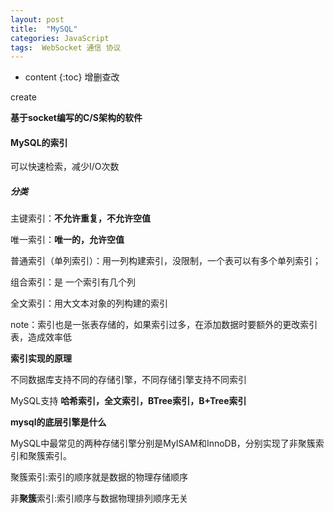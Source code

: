 ```yaml
---
layout: post
title:  "MySQL"
categories: JavaScript
tags:  WebSocket 通信 协议
---
```


* content
{:toc}
增删查改

create 







**基于socket编写的C/S架构的软件**

#### MySQL的索引

可以快速检索，减少I/O次数



##### 分类

主键索引：**不允许重复，不允许空值**

唯一索引：**唯一的，允许空值**

普通索引（单列索引）：用一列构建索引，没限制，一个表可以有多个单列索引；

组合索引：是 一个索引有几个列

全文索引：用大文本对象的列构建的索引

note：索引也是一张表存储的，如果索引过多，在添加数据时要额外的更改索引表，造成效率低

**索引实现的原理**

不同数据库支持不同的存储引擎，不同存储引擎支持不同索引

MySQL支持 **哈希索引，全文索引，BTree索引，B+Tree索引**

**mysql的底层引擎是什么**

MySQL中最常见的两种存储引擎分别是MyISAM和InnoDB，分别实现了非聚簇索引和聚簇索引。

聚簇索引:索引的顺序就是数据的物理存储顺序

非**聚簇**索引:索引顺序与数据物理排列顺序无关
